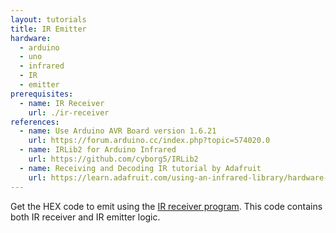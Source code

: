 ```yaml
---
layout: tutorials
title: IR Emitter
hardware:
  - arduino
  - uno
  - infrared
  - IR
  - emitter
prerequisites:
  - name: IR Receiver
    url: ./ir-receiver
references:
  - name: Use Arduino AVR Board version 1.6.21
    url: https://forum.arduino.cc/index.php?topic=574020.0
  - name: IRLib2 for Arduino Infrared
    url: https://github.com/cyborg5/IRLib2
  - name: Receiving and Decoding IR tutorial by Adafruit
    url: https://learn.adafruit.com/using-an-infrared-library/hardware-needed
---
```


Get the HEX code to emit using the [IR receiver program](./ir-receiver). This code contains both IR receiver and IR emitter logic.
